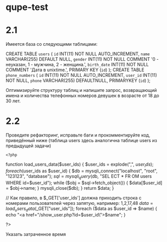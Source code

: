 # qupe-test


# 2.1 
Имеется база со следующими таблицами:

CREATE TABLE `users` (
  `id` INT(11) NOT NULL AUTO_INCREMENT, 
  `name` VARCHAR(255) DEFAULT NULL, 
  `gender` INT(11) NOT NULL COMMENT '0 - неуказан, 1 - мужчина, 2 - женщина.', 
  `birth_date` INT(11) NOT NULL COMMENT 'Дата в unixtime.', 
  PRIMARY KEY (`id`)
);
CREATE TABLE `phone_numbers` (
  `id` INT(11) NOT NULL AUTO_INCREMENT, 
  `user_id` INT(11) NOT NULL, 
  `phone` VARCHAR(255) DEFAULTNULL, 
  PRIMARYKEY (`id`)
);


Оптимизируйте структуру таблиц и напишите запрос, возвращающий имена и количества телефонных номеров девушек в возрасте от 18 до 30 лет.

# 2.2 
Проведите рефакторинг, исправьте баги и прокомментируйте код, приведённый ниже (таблица users здесь аналогична таблице users из предыдущей задачи)

    <?php
   function load_users_data($user_ids)
   {
       $user_ids = explode(",", $user_ids);
       foreach ($user_ids as $user_id) {
           $db = mysqli_connect("localhost", "root", "123123", "database");
           $sql = mysqli_query($db, "SEL ECT * FR OM users WHERE id=$user_id");
           while ($obj = $sql->fetch_object()) {
               $data[$user_id] = $obj->name;
           }
           mysqli_close($db);
       }
       return $data;
   }

   // Как правило, в $_GET['user_ids'] должна приходить строка с номерами пользователей через запятую, например: 1,2,17,48
   $data = load_users_data($_GET["user_ids"]);
   foreach ($data as $user_id => $name) {
       echo "<a href=\"/show_user.php?id=$user_id\">$name</a>";
   }

?>

Указать затраченное время
